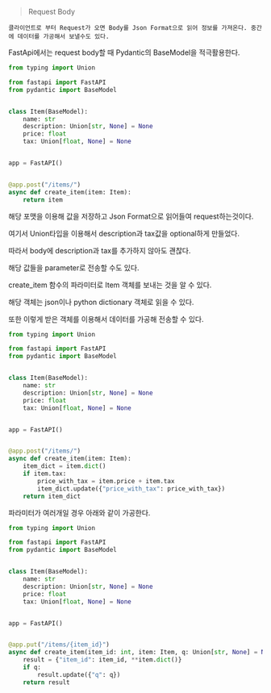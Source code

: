 > Request Body

    클라이언트로 부터 Request가 오면 Body를 Json Format으로 읽어 정보를 가져온다. 중간에 데이터를 가공해서 보낼수도 있다. 

FastApi에서는 request body할 때 Pydantic의 BaseModel을 적극활용한다.

```py
from typing import Union

from fastapi import FastAPI
from pydantic import BaseModel


class Item(BaseModel):
    name: str
    description: Union[str, None] = None
    price: float
    tax: Union[float, None] = None


app = FastAPI()


@app.post("/items/")
async def create_item(item: Item):
    return item
```

해당 포맷을 이용해 값을 저장하고 Json Format으로 읽어들여 request하는것이다.

여기서 Union타입을 이용해서 description과 tax값을 optional하게 만들었다.

따라서 body에 description과 tax를 추가하지 않아도 괜찮다.


해당 값들을 parameter로 전송할 수도 있다.

create_item 함수의 파라미터로 Item 객체를 보내는 것을 알 수 있다.

해당 객체는 json이나 python dictionary 객체로 읽을 수 있다.

또한 이렇게 받은 객체를 이용해서 데이터를 가공해 전송할 수 있다.

```py
from typing import Union

from fastapi import FastAPI
from pydantic import BaseModel


class Item(BaseModel):
    name: str
    description: Union[str, None] = None
    price: float
    tax: Union[float, None] = None


app = FastAPI()


@app.post("/items/")
async def create_item(item: Item):
    item_dict = item.dict()
    if item.tax:
        price_with_tax = item.price + item.tax
        item_dict.update({"price_with_tax": price_with_tax})
    return item_dict
```

파라미터가 여러개일 경우 아래와 같이 가공한다.

```py
from typing import Union

from fastapi import FastAPI
from pydantic import BaseModel


class Item(BaseModel):
    name: str
    description: Union[str, None] = None
    price: float
    tax: Union[float, None] = None


app = FastAPI()


@app.put("/items/{item_id}")
async def create_item(item_id: int, item: Item, q: Union[str, None] = None):
    result = {"item_id": item_id, **item.dict()}
    if q:
        result.update({"q": q})
    return result
```